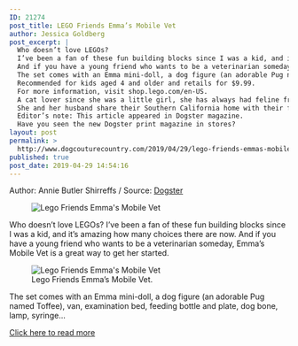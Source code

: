 ```yaml
---
ID: 21274
post_title: LEGO Friends Emma’s Mobile Vet
author: Jessica Goldberg
post_excerpt: |
  Who doesn’t love LEGOs?
  I’ve been a fan of these fun building blocks since I was a kid, and it’s amazing how many choices there are now.
  And if you have a young friend who wants to be a veterinarian someday, Emma’s Mobile Vet is a great way to get her started.
  The set comes with an Emma mini-doll, a dog figure (an adorable Pug named Toffee), van, examination bed, feeding bottle and plate, dog bone, lamp, syringe and grooming brush.
  Recommended for kids aged 4 and older and retails for $9.99.
  For more information, visit shop.lego.com/en-US.
  A cat lover since she was a little girl, she has always had feline friends in her life.
  She and her husband share their Southern California home with their four cats, Agatha, Alastair, Jack and Mathilda, and an ever-changing clowder of foster kittens, all of whom enjoy being testers for cool, new products.
  Editor’s note: This article appeared in Dogster magazine.
  Have you seen the new Dogster print magazine in stores?
layout: post
permalink: >
  http://www.dogcouturecountry.com/2019/04/29/lego-friends-emmas-mobile-vet-4/
published: true
post_date: 2019-04-29 14:54:16
---
```

<p class="article-info-author-source"> <span>Author: Annie Butler Shirreffs</span>&nbsp;/&nbsp;<span>Source: <a href="https://www.dogster.com/the-scoop/lego-friends-emmas-mobile-vet" target="_blank">Dogster</a></span> </p> <figure><img alt="Lego Friends Emma's Mobile Vet" src="https://www.dogster.com/wp-content/uploads/2019/04/DSTR-1906-lego.jpg"></figure>
<p>Who doesn’t love LEGOs? I’ve been a fan of these fun building blocks since I was a kid, and it’s amazing how many choices there are now. And if you have a young friend who wants to be a veterinarian someday, Emma’s Mobile Vet is a great way to get her started.</p>
<figure><img alt="Lego Friends Emma's Mobile Vet" src="http://www.dogster.com/wp-content/uploads/2019/04/DSTR_1906_Lego2.jpg">
<figcaption>Lego Friends Emma’s Mobile Vet.</figcaption>
</figure>
<p>The set comes with an Emma mini-doll, a dog figure (an adorable Pug named Toffee), van, examination bed, feeding bottle and plate, dog bone, lamp, syringe...</p> <p class="article-info-more"> <a href="https://www.dogster.com/the-scoop/lego-friends-emmas-mobile-vet" target="_blank">Click here to read more</a> </p>